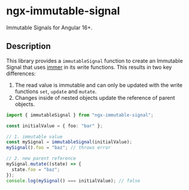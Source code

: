 # ngx-immutable-signal

Immutable Signals for Angular 16+.

## Description

This library provides a `immutableSignal` function to create an Immutable Signal that uses [immer](https://www.npmjs.com/package/immer) in its write functions. This results in two key differences:

1. The read value is immutable and can only be updated with the write functions `set`, `update` and `mutate`.
2. Changes inside of nested objects update the reference of parent objects.

```ts
import { immutableSignal } from "ngx-immutable-signal";

const initialValue = { foo: "bar" };

// 1. immutable value
const mySignal = immutableSignal(initialValue);
mySignal().foo = "baz"; // throws error

// 2. new parent reference
mySignal.mutate((state) => {
  state.foo = "baz";
});
console.log(mySignal() === initialValue); // false
```
